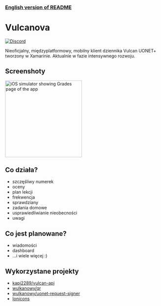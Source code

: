 ### [English version of README](README-en.md)

# Vulcanova
[![Discord](https://discord.com/api/guilds/951860775503421460/widget.png?style=shield)](https://discord.gg/GaCQknqRjT)

Nieoficjalny, międzyplatformowy, mobilny klient dziennika Vulcan UONET+ tworzony w Xamarinie. Aktualnie w fazie intensywnego rozwoju.

## Screenshoty

<img src="https://user-images.githubusercontent.com/12448522/184552619-ce6ca5b6-e892-4567-a4f7-fcd9465e9048.png" alt="iOS simulator showing Grades page of the app" width="250">

## Co działa?
- szczęśliwy numerek
- oceny
- plan lekcji
- frekwencja
- sprawdziany
- zadania domowe
- usprawiedliwianie nieobecności
- uwagi

## Co jest planowane?
- wiadomości
- dashboard
- …i wiele więcej :)

## Wykorzystane projekty
* [kapi2289/vulcan-api](https://github.com/kapi2289/vulcan-api/)
* [wulkanowy/qr](https://github.com/wulkanowy/qr)
* [wulkanowy/uonet-request-signer](https://github.com/wulkanowy/uonet-request-signer)
* [Ionicons](https://ionic.io/ionicons)
